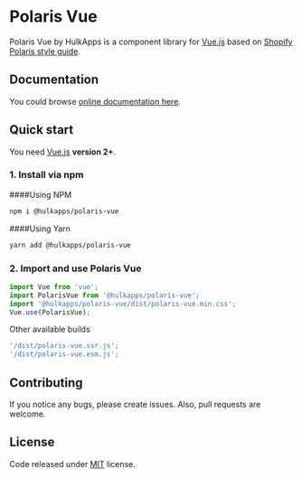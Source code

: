 # Polaris Vue

Polaris Vue by HulkApps is a component library for [Vue.js](https://vuejs.org/) based on [Shopify Polaris style guide](https://polaris.shopify.com/).

## Documentation

You could browse [online documentation here](https://polaris-vue.hulkapps.com/).

## Quick start

You need [Vue.js](https://vuejs.org/) **version 2+**.

### 1. Install via npm

####Using NPM
```bash
npm i @hulkapps/polaris-vue
```

####Using Yarn
```bash
yarn add @hulkapps/polaris-vue
```

### 2. Import and use Polaris Vue

```javascript
import Vue from 'vue';
import PolarisVue from '@hulkapps/polaris-vue';
import '@hulkapps/polaris-vue/dist/polaris-vue.min.css';
Vue.use(PolarisVue);
```

Other available builds
```javascript
'/dist/polaris-vue.ssr.js';
'/dist/polaris-vue.esm.js';
```

## Contributing

If you notice any bugs, please create issues. Also, pull requests are welcome.

## License

Code released under [MIT](https://github.com/HulkApps/polaris-vue/blob/master/LICENSE) license.
